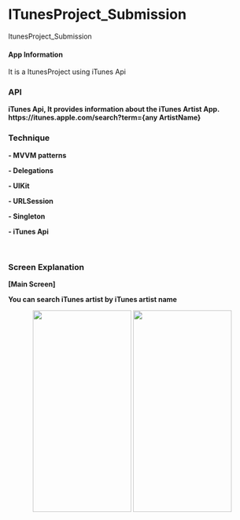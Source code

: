 # ITunesProject_Submission
ItunesProject_Submission

<h4>App Information </h4>
It is a ItunesProject using iTunes Api

<h3>API</h3>
<div><b> iTunes Api, It provides information about the iTunes Artist App. <b></div>
https://itunes.apple.com/search?term={any ArtistName}

<h3>Technique</h3>
<p>- MVVM patterns</p>
<p>- Delegations</p>
<p>- UIKit </p>
<p>- URLSession </p>
<p>- Singleton </p>
<p>- iTunes Api </p>
<p><br></p>

<h3>Screen Explanation</h3>
 
[Main Screen]
<div>You can search iTunes artist by iTunes artist name</div>
<p align="center">
 <img src = "https://github.com/Ghostlun/ItunesProject_Submission/blob/master/ITunesProject/Resource/GithubResource/screen.gif" width = 200 height = 410/>
  <img src = "https://github.com/Ghostlun/ItunesProject_Submission/blob/master/ITunesProject/Resource/GithubResource/screenPicture.png" width = 200 height = 410/>
